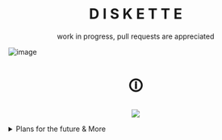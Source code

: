 <h1 align="center">D I S K E T T E</h1>
<p align="center">work in progress, pull requests are appreciated</p>

![image](https://github.com/SlippingGittys-Discord-Themes/Diskette/assets/76500838/8c38fe9e-185b-4c98-b459-fbfbea6bae1c)


<h1 align="center">🛈</h1>
<p align="center">
  <img src="https://github.com/SlippingGittys-Discord-Themes/Diskette/assets/76500838/e11a60bd-8696-4f9c-be01-9033e494dad8" />
</p>


<details>
<summary>Plans for the future & More </summary>
  
- easily configurable color schemes 
  - it will be easy to make your own via variables supplied
    
- translucency support
  - you can’t have a terminal open without also being able to see your anime boobie wallpaper in the background
  
- several different icon & font options ootb

</details>

